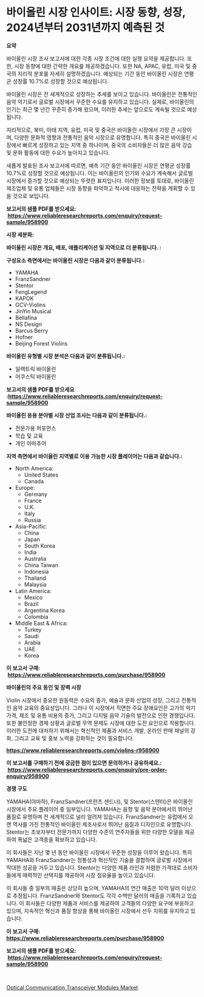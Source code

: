<p><h1>바이올린 시장 인사이트: 시장 동향, 성장, 2024년부터 2031년까지 예측된 것</h1></p><p><strong>요약</strong></p>
<p><p>바이올린 시장 조사 보고서에 대한 각종 시장 조건에 대한 실행 요약을 제공합니다. 또한, 시장 동향에 대한 간략한 개요를 제공하겠습니다. 또한 NA, APAC, 유럽, 미국 및 중국의 지리적 분포를 자세히 설명하겠습니다. 예상되는 기간 동안 바이올린 시장은 연평균 성장률 10.7%로 성장할 것으로 예상됩니다.</p><p>바이올린 시장은 전 세계적으로 성장하는 추세를 보이고 있습니다. 바이올린은 전통적인 음악 악기로서 글로벌 시장에서 꾸준한 수요를 유지하고 있습니다. 실제로, 바이올린의 인기는 최근 몇 년간 꾸준히 증가해 왔으며, 이러한 추세는 앞으로도 계속될 것으로 예상됩니다.</p><p>지리적으로, 북미, 아태 지역, 유럽, 미국 및 중국은 바이올린 시장에서 가장 큰 시장이며, 다양한 문화적 영향과 전통적인 음악 시장으로 유명합니다. 특히 중국은 바이올린 시장에서 빠르게 성장하고 있는 지역 중 하나이며, 중국의 소비자들은 더 많은 음악 강습 및 문화 활동에 대한 수요가 높아지고 있습니다.</p><p>새롭게 발표된 조사 보고서에 따르면, 예측 기간 동안 바이올린 시장은 연평균 성장률 10.7%로 성장할 것으로 예상됩니다. 이는 바이올린의 인기와 수요가 계속해서 글로벌 시장에서 증가할 것으로 예상되는 뚜렷한 표지입니다. 이러한 정보를 토대로, 바이올린 제조업체 및 유통 업체들은 시장 동향을 파악하고 적시에 대응하는 전략을 계획할 수 있을 것으로 보입니다.</p></p>
<p><strong>보고서의 샘플 PDF를 받으세요: &nbsp;<a href="https://www.reliableresearchreports.com/enquiry/request-sample/958900">https://www.reliableresearchreports.com/enquiry/request-sample/958900</a></strong></p>
<p><strong>시장 세분화:</strong></p>
<p><strong> 바이올린 시장은 개요, 배포, 애플리케이션 및 지역으로 더 분류됩니다. :</strong></p>
<p><strong>구성요소 측면에서는 바이올린 시장은 다음과 같이 분류됩니다.:</strong></p>
<p><ul><li>YAMAHA</li><li>FranzSandner</li><li>Stentor</li><li>FengLegend</li><li>KAPOK</li><li>GCV-Violins</li><li>JinYin Musical</li><li>Bellafina</li><li>NS Design</li><li>Barcus Berry</li><li>Hofner</li><li>Beijing Forest Violins</li></ul></p>
<p><strong> 바이올린 유형별 시장 분석은 다음과 같이 분류됩니다.:</strong></p>
<p><ul><li>일렉트릭 바이올린</li><li>어쿠스틱 바이올린</li></ul></p>
<p><strong>보고서의 샘플 PDF를 받으세요 :<a href="https://www.reliableresearchreports.com/enquiry/request-sample/958900">https://www.reliableresearchreports.com/enquiry/request-sample/958900</a></strong></p>
<p><strong> 바이올린 응용 분야별 시장 산업 조사는 다음과 같이 분류됩니다.:</strong></p>
<p><ul><li>전문가용 퍼포먼스</li><li>학습 및 교육</li><li>개인 아마추어</li></ul></p>
<p><strong>지역 측면에서 바이올린 지역별로 이용 가능한 시장 플레이어는 다음과 같습니다.:</strong></p>
<p><ul>
    <li>
        North America:
        <ul>
            <li>United States</li>
            <li>Canada</li>
        </ul>
    </li>
    <li>
        Europe:
        <ul>
            <li>Germany</li>
            <li>France</li>
            <li>U.K.</li>
            <li>Italy</li>
            <li>Russia</li>
        </ul>
    </li>
    <li>
        Asia-Pacific:
        <ul>
            <li>China</li>
            <li>Japan</li>
            <li>South Korea</li>
            <li>India</li>
            <li>Australia</li>
            <li>China Taiwan</li>
            <li>Indonesia</li>
            <li>Thailand</li>
            <li>Malaysia</li>
        </ul>
    </li>
    <li>
        Latin America:
        <ul>
            <li>Mexico</li>
            <li>Brazil</li>
            <li>Argentina Korea</li>
            <li>Colombia</li>
        </ul>
    </li>
    <li>
        Middle East & Africa:
        <ul>
            <li>Turkey</li>
            <li>Saudi</li>
            <li>Arabia</li>
            <li>UAE</li>
            <li>Korea</li>
        </ul>
    </li>
    </ul></p>
<p><strong>이 보고서 구매: &nbsp;<a href="https://www.reliableresearchreports.com/purchase/958900">https://www.reliableresearchreports.com/purchase/958900</a></strong></p>
<p><strong>바이올린의 주요 동인 및 장벽 시장</strong></p>
<p><p>Violin 시장에서 중요한 원동력은 수요의 증가, 예술과 문화 산업의 성장, 그리고 전통적인 음악 교육의 중요성입니다. 그러나 이 시장에서 직면한 주요 장애요인은 고가의 악기 가격, 제조 및 유통 비용의 증가, 그리고 디지털 음악 기술의 발전으로 인한 경쟁입니다. 또한 불안정한 경제 상황과 글로벌 무역 문제도 시장에 대한 도전 요인으로 작용합니다. 이러한 도전에 대처하기 위해서는 혁신적인 제품과 서비스 개발, 온라인 판매 채널의 강화, 그리고 교육 및 홍보 노력을 강화하는 것이 필요합니다.</p></p>
<p><strong><a href="https://www.reliableresearchreports.com/violins-r958900">https://www.reliableresearchreports.com/violins-r958900</a></strong></p>
<p><strong>이 보고서를 구매하기 전에 궁금한 점이 있으면 문의하거나 공유하세요.: &nbsp;<a href="https://www.reliableresearchreports.com/enquiry/pre-order-enquiry/958900">https://www.reliableresearchreports.com/enquiry/pre-order-enquiry/958900</a></strong></p>
<p><strong>경쟁 구도</strong></p>
<p><p>YAMAHA(야마하), FranzSandner(프란츠 샌드너), 및 Stentor(스텐터)은 바이올린 시장에서 주요 플레이어 중 일부입니다. YAMAHA는 음향 및 음악 분야에서의 뛰어난 품질로 유명하며 전 세계적으로 널리 알려져 있습니다. FranzSandner는 유럽에서 오랜 역사를 가진 전통적인 바이올린 제조사로서 뛰어난 음질과 디자인으로 유명합니다. Stentor는 초보자부터 전문가까지 다양한 수준의 연주자들을 위한 다양한 모델을 제공하여 폭넓은 고객층을 확보하고 있습니다.</p><p>이 회사들은 지난 몇 년 동안 바이올린 시장에서 꾸준한 성장을 이루어 왔습니다. 특히 YAMAHA와 FranzSandner는 정통성과 혁신적인 기술을 결합하여 글로벌 시장에서 막대한 성공을 거두고 있습니다. Stentor는 다양한 제품 라인과 저렴한 가격대로 소비자들에게 매력적인 선택지를 제공하여 시장 점유율을 높이고 있습니다.</p><p>이 회사들 중 일부의 매출은 상당히 높으며, YAMAHA의 연간 매출은 10억 달러 이상으로 추정됩니다. FranzSandner와 Stentor도 각각 수백만 달러의 매출을 기록하고 있습니다. 이 회사들은 다양한 제품과 서비스를 제공하여 고객들의 다양한 요구에 부응하고 있으며, 지속적인 혁신과 품질 향상을 통해 바이올린 시장에서 선두 지위를 유지하고 있습니다.</p></p>
<p><strong>이 보고서 구매: &nbsp; <a href="https://www.reliableresearchreports.com/purchase/958900">https://www.reliableresearchreports.com/purchase/958900</a></strong></p>
<p><strong>보고서의 샘플 PDF를 받으세요: &nbsp;<a href="https://www.reliableresearchreports.com/enquiry/request-sample/958900">https://www.reliableresearchreports.com/enquiry/request-sample/958900</a></strong><strong></strong></p>
<p>&nbsp;</p>
<p><p><a href="https://issuu.com/reportprime-2/docs/optical-communication-transceiver-modules-market-s">Optical Communication Transceiver Modules Market</a></p></p>